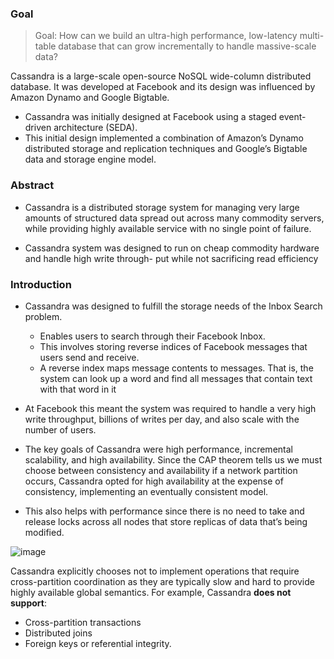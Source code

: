 ### Goal

>  Goal: How can we build an ultra-high performance, low-latency multi-table database that can grow incrementally to handle massive-scale data?

Cassandra is a large-scale open-source NoSQL wide-column distributed database. It was developed at Facebook and its design was influenced by Amazon Dynamo and Google Bigtable.
* Cassandra was initially designed at Facebook using a staged event-driven architecture (SEDA).
* This initial design implemented a combination of Amazon’s Dynamo distributed storage and replication techniques and Google’s Bigtable data and storage engine model. 

### Abstract

* Cassandra is a distributed storage system for managing very
large amounts of structured data spread out across many
commodity servers, while providing highly available service
with no single point of failure.

* Cassandra system was designed to run on
cheap commodity hardware and handle high write through-
put while not sacrificing read efficiency

### Introduction

* Cassandra was designed to fulfill the storage needs of the Inbox Search problem.
  * Enables users to search through their Facebook Inbox.
  * This involves storing reverse indices of Facebook messages that users send and receive.
  * A reverse index maps message contents to messages. That is, the system can look up a word and find all messages that contain text with that word in it 
  
* At Facebook this meant the system was required to handle a very high write throughput, billions
of writes per day, and also scale with the number of users.


* The key goals of Cassandra were high performance, incremental scalability, and high availability. Since the CAP theorem tells us we must choose between consistency and availability if a network partition occurs, Cassandra opted for high availability at the expense of consistency, implementing an eventually consistent model.
* This also helps with performance since there is no need to take and release locks across all nodes that store replicas of data that’s being modified.

![image](https://github.com/user-attachments/assets/1bbe43b9-ed7e-4afa-aaaf-c1cd640a6a55)



Cassandra explicitly chooses not to implement operations that require cross-partition coordination as they are typically slow and hard to provide highly available global semantics. For example, Cassandra **does not support**:
* Cross-partition transactions
* Distributed joins
* Foreign keys or referential integrity.
